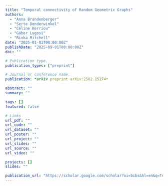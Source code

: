 ```yaml
---
title: "Temporal connectivity of Random Geometric Graphs"
authors:
  - "Anna Brandenberger"
  - "Serte Donderwinkel"
  - "Céline Kerriou"
  - "Gábor Lugosi"
  - "Rivka Mitchell"
date: "2025-01-01T00:00:00Z"
publishDate: "2025-09-01T00:00:00Z"
doi: ""

# Publication type.
publication_types: ["preprint"]

# Journal or conference name.
publication: *arXiv preprint arXiv:2502.15274*

abstract: ""
summary: ""

tags: []
featured: false

# Links
url_pdf: ""
url_code: ""
url_dataset: ""
url_poster: ""
url_project: ""
url_slides: ""
url_source: ""
url_video: ""

projects: []
slides: ""

publication_url: "https://scholar.google.com/scholar?oi=bibs&hl=en&q=Temporal+connectivity+of+Random+Geometric+Graphs"
---
```

